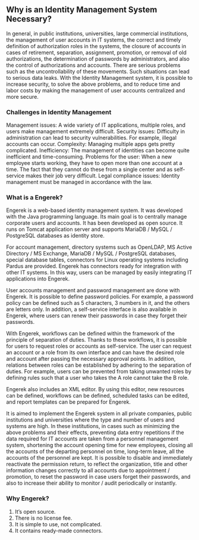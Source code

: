 ## Why is an Identity Management System Necessary?

In general, in public institutions, universities, large commercial institutions, the management of user accounts in IT systems, the correct and timely definition of authorization roles in the systems, the closure of accounts in cases of retirement, separation, assignment, promotion, or removal of old authorizations, the determination of passwords by administrators, and also the control of authorizations and accounts. There are serious problems such as the uncontrollability of these movements. Such situations can lead to serious data leaks. With the Identity Management system, it is possible to increase security, to solve the above problems, and to reduce time and labor costs by making the management of user accounts centralized and more secure.

### Challenges in Identity Management

Management issues: A wide variety of IT applications, multiple roles, and users make management extremely difficult.
Security issues: Difficulty in administration can lead to security vulnerabilities. For example, illegal accounts can occur.
Complexity: Managing multiple apps gets pretty complicated.
Inefficiency: The management of identities can become quite inefficient and time-consuming.
Problems for the user: When a new employee starts working, they have to open more than one account at a time. The fact that they cannot do these from a single center and as self-service makes their job very difficult.
Legal compliance issues: Identity management must be managed in accordance with the law.

### What is a Engerek?

Engerek is a web-based identity management system. It was developed with the Java programming language. Its main goal is to centrally manage corporate users and accounts. It has been developed as open source. It runs on Tomcat application server and supports MariaDB / MySQL / PostgreSQL databases as identity store.

For account management, directory systems such as OpenLDAP, MS Active Directory / MS Exchange, MariaDB / MySQL / PostgreSQL databases, special database tables, connectors for Linux operating systems including Pardus are provided. Engerek has connectors ready for integration with other IT systems. In this way, users can be managed by easily integrating IT applications into Engerek.

User accounts management and password management are done with Engerek. It is possible to define password policies. For example, a password policy can be defined such as 5 characters, 3 numbers in it, and the others are letters only. In addition, a self-service interface is also available in Engerek, where users can renew their passwords in case they forget their passwords.

With Engerek, workflows can be defined within the framework of the principle of separation of duties. Thanks to these workflows, it is possible for users to request roles or accounts as self-service. The user can request an account or a role from its own interface and can have the desired role and account after passing the necessary approval points. In addition, relations between roles can be established by adhering to the separation of duties. For example, users can be prevented from taking unwanted roles by defining rules such that a user who takes the A role cannot take the B role.

Engerek also includes an XML editor. By using this editor, new resources can be defined, workflows can be defined, scheduled tasks can be edited, and report templates can be prepared for Engerek.

It is aimed to implement the Engerek system in all private companies, public institutions and universities where the type and number of users and systems are high. In these institutions, in cases such as minimizing the above problems and their effects, preventing data entry repetitions if the data required for IT accounts are taken from a personnel management system, shortening the account opening time for new employees, closing all the accounts of the departing personnel on time, long-term leave, all the accounts of the personnel are kept. It is possible to disable and immediately reactivate the permission return, to reflect the organization, title and other information changes correctly to all accounts due to appointment / promotion, to reset the password in case users forget their passwords, and also to increase their ability to monitor / audit periodically or instantly.

### Why Engerek?

1. It’s open source.
2. There is no license fee.
3. It is simple to use, not complicated.
4. It contains ready-made connectors.